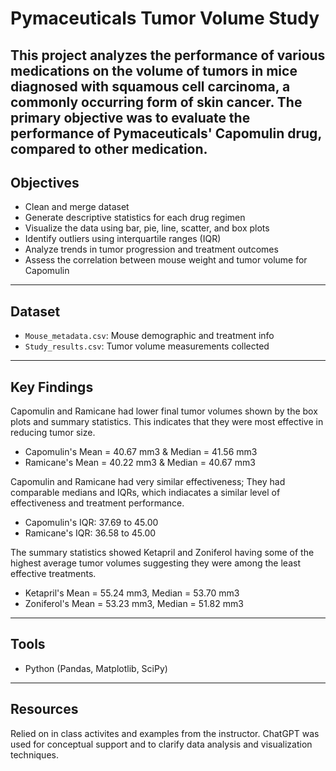 # Pymaceuticals Tumor Volume Study

This project analyzes the performance of various medications on the volume of tumors in mice diagnosed with squamous cell carcinoma, a commonly occurring form of skin cancer.
The primary objective was to evaluate the performance of Pymaceuticals' Capomulin drug, compared to other medication.
---
## Objectives

- Clean and merge dataset
- Generate descriptive statistics for each drug regimen
- Visualize the data using bar, pie, line, scatter, and box plots
- Identify outliers using interquartile ranges (IQR)
- Analyze trends in tumor progression and treatment outcomes
- Assess the correlation between mouse weight and tumor volume for Capomulin
---
## Dataset

- `Mouse_metadata.csv`: Mouse demographic and treatment info
- `Study_results.csv`: Tumor volume measurements collected
---
## Key Findings

Capomulin and Ramicane had lower final tumor volumes shown by the box plots and summary statistics. This indicates that they were most effective in reducing tumor size.
+ Capomulin's Mean = 40.67 mm3 & Median = 41.56 mm3
+ Ramicane's Mean = 40.22 mm3 & Median = 40.67 mm3

Capomulin and Ramicane had very similar effectiveness; They had comparable medians and IQRs, which indiacates a similar level of effectiveness and treatment performance.
+ Capomulin's IQR: 37.69 to 45.00
+ Ramicane's IQR: 36.58 to 45.00

The summary statistics showed Ketapril and Zoniferol having some of the highest average tumor volumes suggesting they were among the least effective treatments.
+ Ketapril's Mean = 55.24 mm3, Median = 53.70 mm3
+ Zoniferol's Mean = 53.23 mm3, Median = 51.82 mm3
---
## Tools

- Python (Pandas, Matplotlib, SciPy)
---
## Resources

Relied on in class activites and examples from the instructor.
ChatGPT was used for conceptual support and to clarify data analysis and visualization techniques.
